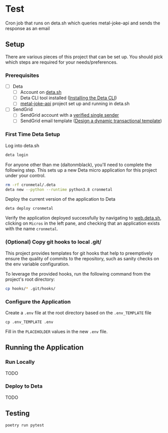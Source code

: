 # Test

Cron job that runs on deta.sh which queries metal-joke-api and sends the response as an email

## Setup

There are various pieces of this project that can be set up. You should pick which steps are required for your needs/preferences.

### Prerequisites

* [ ] Deta
  * [ ] Account on [deta.sh](https://web.deta.sh/)
  * [ ] Deta CLI tool installed ([Installing the Deta CLI](https://docs.deta.sh/docs/cli/install))
  * [ ] [metal-joke-api](https://github.com/daltonmblack/metal-joke-api) project set up and running in deta.sh
* [ ] SendGrid
  * [ ] SendGrid account with a [verified single sender](https://docs.sendgrid.com/ui/sending-email/sender-verification)
  * [ ] SendGrid email template ([Design a dynamic transactional template](https://docs.sendgrid.com/ui/sending-email/how-to-send-an-email-with-dynamic-transactional-templates#design-a-dynamic-transactional-template))

### First Time Deta Setup

Log into deta.sh

```bash
deta login
```

For anyone other than me (daltonmblack), you'll need to complete the following step. This sets up a new Deta micro application for this project under your control.

```bash
rm -rf cronmetal/.deta
deta new --python --runtime python3.8 cronmetal
```

Deploy the current version of the application to Deta

```
deta deploy cronmetal
```

Verify the application deployed successfully by navigating to [web.deta.sh](https://web.deta.sh/), clicking on `Micros` in the left pane, and checking that an application exists with the name `cronmetal`.

### (Optional) Copy git hooks to local .git/

This project provides templates for git hooks that help to preemptively ensure the quality of commits to the repository, such as sanity checks on the env variable configuration.

To leverage the provided hooks, run the following command from the project's root directory:
```bash
cp hooks/* .git/hooks/
```

### Configure the Application

Create a `.env` file at the root directory based on the `.env_TEMPLATE` file

```
cp .env_TEMPLATE .env
```

Fill in the `PLACEHOLDER` values in the new `.env` file.

## Running the Application

### Run Locally

TODO

### Deploy to Deta

TODO

## Testing

```bash
poetry run pytest
```
